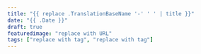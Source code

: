 ```yaml
---
title: "{{ replace .TranslationBaseName '-' ' ' | title }}"
date: "{{ .Date }}"
draft: true
featuredimage: "replace with URL"
tags: ["replace with tag", "replace with tag"]
---
```

